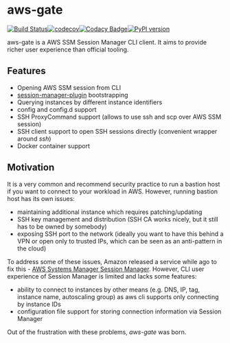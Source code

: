 # aws-gate
[![Build Status](https://travis-ci.org/xen0l/aws-gate.svg?branch=master)](https://travis-ci.org/xen0l/aws-gate)[![codecov](https://codecov.io/gh/xen0l/aws-gate/branch/master/graph/badge.svg)](https://codecov.io/gh/xen0l/aws-gate)[![Codacy Badge](https://api.codacy.com/project/badge/Grade/5f4385e925e34788a20e40b4a3319b2d)](https://app.codacy.com/app/xen0l/aws-gate?utm_source=github.com&utm_medium=referral&utm_content=xen0l/aws-gate&utm_campaign=Badge_Grade_Settings)[![PyPI version](https://badge.fury.io/py/aws-gate.svg)](https://badge.fury.io/py/aws-gate)


aws-gate is a AWS SSM Session Manager CLI client. It aims to provide richer user experience than official tooling.

## Features

* Opening AWS SSM session from CLI
* [session-manager-plugin](https://docs.aws.amazon.com/systems-manager/latest/userguide/session-manager-working-with-install-plugin.html) bootstrapping
* Querying instances by different instance identifiers
* config and config.d support
* SSH ProxyCommand support (allows to use ssh and scp over AWS SSM session)
* SSH client support to open SSH sessions directly (convenient wrapper around _ssh_)
* Docker container support

## Motivation

It is a very common and recommend security practice to run a bastion host if you want to connect to your workload in AWS.
However, running bastion host has its own issues:

* maintaining additional instance which requires patching/updating
* SSH key management and distribution (SSH CA works nicely, but it still has to be owned by somebody)
* exposing SSH port to the network (ideally you want to have this behind a VPN or open only to trusted IPs, which can be seen as an anti-pattern in the cloud)

To address some of these issues, Amazon released a service while ago to fix this - [AWS Systems Manager Session Manager](https://docs.aws.amazon.com/systems-manager/latest/userguide/session-manager.html). However, CLI user experience of Session Manager is limited and lacks some features:

* ability to connect to instances by other means (e.g. DNS, IP, tag, instance name, autoscaling group) as aws cli supports only connecting by instance IDs
* configuration file support for storing connection information via Session Manager

Out of the frustration with these problems, _aws-gate_ was born.
